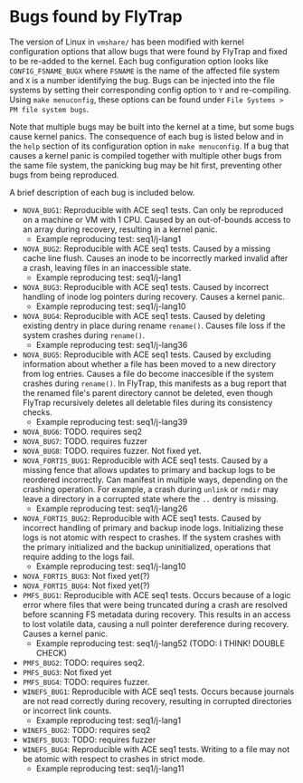 # Bugs found by FlyTrap

The version of Linux in `vmshare/` has been modified with kernel configuration options that allow bugs that were found by FlyTrap and fixed to be re-added to the kernel. Each bug configuration option looks like `CONFIG_FSNAME_BUGX` where `FSNAME` is the name of the affected file system and `X` is a number identifying the bug. Bugs can be injected into the file systems by setting their corresponding config option to `Y` and re-compiling. Using `make menuconfig`, these options can be found under `File Systems > PM file system bugs`.

Note that multiple bugs may be built into the kernel at a time, but some bugs cause kernel panics. The consequence of each bug is listed below and in the `help` section of its configuration option in `make menuconfig`. If a bug that causes a kernel panic is compiled together with multiple other bugs from the same file system, the panicking bug may be hit first, preventing other bugs from being reproduced. 

A brief description of each bug is included below. 

- `NOVA_BUG1`: Reproducible with ACE seq1 tests. Can only be reproduced on a machine or VM with 1 CPU. Caused by an out-of-bounds access to an array during recovery, resulting in a kernel panic.
    - Example reproducing test: seq1/j-lang1
- `NOVA_BUG2`: Reproducible with ACE seq1 tests. Caused by a missing cache line flush. Causes an inode to be incorrectly marked invalid after a crash, leaving files in an inaccessible state. 
    - Example reproducing test: seq1/j-lang1
- `NOVA_BUG3`: Reproducible with ACE seq1 tests. Caused by incorrect handling of inode log pointers during recovery. Causes a kernel panic.
    - Example reproducing test: seq1/j-lang10
- `NOVA_BUG4`: Reproducible with ACE seq1 tests. Caused by deleting existing dentry in place during rename `rename()`. Causes file loss if the system crashes during `rename()`.
    - Example reproducing test: seq1/j-lang36
- `NOVA_BUG5`: Reproducible with ACE seq1 tests. Caused by excluding information about whether a file has been moved to a new directory from log entries. Causes a file do become inaccesible if the system crashes during `rename()`. In FlyTrap, this manifests as a bug report that the renamed file's parent directory cannot be deleted, even though FlyTrap recursively deletes all deletable files during its consistency checks.
    - Example reproducing test: seq1/j-lang39
- `NOVA_BUG6`: TODO. requires seq2
- `NOVA_BUG7`: TODO. requires fuzzer
- `NOVA_BUG8`: TODO. requires fuzzer. Not fixed yet.
- `NOVA_FORTIS_BUG1`: Reproducible with ACE seq1 tests. Caused by a missing fence that allows updates to primary and backup logs to be reordered incorrectly. Can manifest in multiple ways, depending on the crashing operation. For example, a crash during `unlink` or `rmdir` may leave a directory in a corrupted state where the `..` dentry is missing. 
    - Example reproducing test: seq1/j-lang26
- `NOVA_FORTIS_BUG2`: Reproducible with ACE seq1 tests. Caused by incorrect handling of primary and backup inode logs. Initializing these logs is not atomic with respect to crashes. If the system crashes with the primary initialized and the backup uninitialized, operations that require adding to the logs fail.
    - Example reproducing test: seq1/j-lang10
- `NOVA_FORTIS_BUG3`: Not fixed yet(?)
- `NOVA_FORTIS_BUG4`: Not fixed yet(?)
- `PMFS_BUG1`: Reproducible with ACE seq1 tests. Occurs because of a logic error where files that were being truncated during a crash are resolved before scanning FS metadata during recovery. This results in an access to lost volatile data, causing a null pointer dereference during recovery. Causes a kernel panic.
    - Example reproducing test: seq1/j-lang52 (TODO: I THINK! DOUBLE CHECK)
- `PMFS_BUG2`: TODO: requires seq2.
- `PMFS_BUG3`: Not fixed yet
- `PMFS_BUG4`: TODO: requires fuzzer.
- `WINEFS_BUG1`: Reproducible with ACE seq1 tests. Occurs because journals are not read correctly during recovery, resulting in corrupted directories or incorrect link counts.
    - Example reproducing test: seq1/j-lang1
- `WINEFS_BUG2`: TODO: requires seq2
- `WINEFS_BUG3`: TODO: requires fuzzer
- `WINEFS_BUG4`: Reproducible with ACE seq1 tests. Writing to a file may not be atomic with respect to crashes in strict mode. 
    - Example reproducing test: seq1/j-lang11
